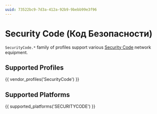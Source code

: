 ```yaml
---
uuid: 73522bc9-7d3a-412a-92b9-9bebb99e3f96
---
```

# Security Code (Код Безопасности)

`SecurityCode.*` family of profiles support various [Security Code](http://www.securitycode.ru/)
network equipment.

## Supported Profiles

{{ vendor_profiles('SecurityCode') }}

## Supported Platforms

{{ supported_platforms('SECURITYCODE') }}
